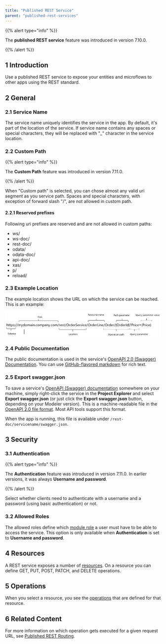 ```yaml
---
title: "Published REST Service"
parent: "published-rest-services"
---
```


{{% alert type="info" %}}

The **published REST service** feature was introduced in version 7.10.0.

{{% /alert %}}

## 1 Introduction

Use a published REST service to expose your entities and microflows to other apps using the REST standard.

## 2 General

### <a name="service-name"></a>2.1 Service Name

The service name uniquely identifies the service in the app. By default, it's part of the location of the service. If service name contains any spaces or special characters, they will be replaced with "_" character in the service location.

### 2.2 Custom Path

{{% alert type="info" %}}

The **Custom Path** feature was introduced in version 7.11.0.

{{% /alert %}}

When "Custom path" is selected, you can chose almost any valid uri segment as you service path. Spaces and special characters, with exception of forward slash "/", are not allowed in custom path.

#### 2.2.1 Reserved prefixes

Following uri prefixes are reserved and are not allowed in custom paths:

- ws/
- ws-doc/
- rest-doc/
- odata/
- odata-doc/
- api-doc/
- xas/
- p/
- reload/

### 2.3 Example Location

The example location shows the URL on which the service can be reached. This is an example: 

![](attachments/published-rest-service/example-location-url.png)

### <a name="public-documentation"></a>2.4 Public Documentation

The public documentation is used in the service's [OpenAPI 2.0 (Swagger) Documentation](open-api). You can use [GitHub-flavored markdown](gfm-syntax) for rich text.

### <a name="export-swagger-json"></a>2.5 Export swagger.json

To save a service's [OpenAPI (Swagger) documentation](open-api) somewhere on your machine, simply right-click the service in the **Project Explorer** and select **Export swagger.json** (or just click the **Export swagger.json** button, depending on your Modeler version). This is a machine-readable file in the [OpenAPI 2.0 file format](https://github.com/OAI/OpenAPI-Specification/blob/master/versions/2.0.md). Most API tools support this format.

When the app is running, this file is available under `/rest-doc/servicename/swagger.json`.

## 3 Security

### <a name="authentication"></a>3.1 Authentication

{{% alert type="info" %}}

The **Authentication** feature was introduced in version 7.11.0. In earlier versions, it was always **Username and password**.

{{% /alert %}}

Select whether clients need to authenticate with a username and a password (using basic authentication) or not.

### 3.2 Allowed Roles

The allowed roles define which [module role](module-role) a user must have to be able to access the service. This option is only available when **Authentication** is set to **Username and password**.

## 4 Resources

A REST service exposes a number of [resources](published-rest-resource). On a resource you can define GET, PUT, POST, PATCH, and DELETE operations.

## 5 Operations

When you select a resource, you see the [operations](published-rest-operation) that are defined for that resource.

## 6 Related Content

For more information on which operation gets executed for a given request URL, see [Published REST Routing](published-rest-routing).
